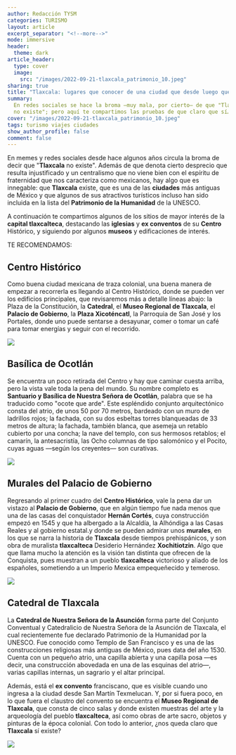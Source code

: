 ```yaml
---
author: Redacción TYSM
categories: TURISMO
layout: article
excerpt_separator: "<!--more-->"
mode: immersive
header:
  theme: dark
article_header:
  type: cover
  image:
    src: "/images/2022-09-21-tlaxcala_patrimonio_10.jpeg"
sharing: true
title: "Tlaxcala: lugares que conocer de una ciudad que desde luego que existe"
summary:
  En redes sociales se hace la broma —muy mala, por cierto— de que "Tlaxcala
  no existe"; pero aquí te compartimos las pruebas de que claro que sí…
cover: "/images/2022-09-21-tlaxcala_patrimonio_10.jpeg"
tags: turismo viajes ciudades
show_author_profile: false
comment: false
---
```


En memes y redes sociales desde hace algunos años circula la broma de decir que "**Tlaxcala** no existe". Además de que denota cierto desprecio que resulta injustificado y un centralismo que no viene bien con el espíritu de fraternidad que nos caracteriza como mexicanos, hay algo que es innegable: que **Tlaxcala** existe, que es una de las **ciudades** más antiguas de México y que algunos de sus atractivos turísticos incluso han sido incluida en la lista del **Patrimonio de la Humanidad** de la UNESCO.

A continuación te compartimos algunos de los sitios de mayor interés de la **capital tlaxcalteca**, destacando las **iglesias** y **ex conventos** de su **Centro** Histórico, y siguiendo por algunos **museos** y edificaciones de interés.

TE RECOMENDAMOS:

## Centro Histórico

Como buena ciudad mexicana de traza colonial, una buena manera de empezar a recorrerla es llegando al Centro Histórico, donde se pueden ver los edificios principales, que revisaremos más a detalle líneas abajo: la Plaza de la Constitución, la **Catedral**, el **Museo Regional de Tlaxcala**, el **Palacio de Gobierno**, la **Plaza Xicoténcatl**, la Parroquia de San José y los Portales, donde uno puede sentarse a desayunar, comer o tomar un café para tomar energías y seguir con el recorrido.

![](https://upload.wikimedia.org/wikipedia/commons/thumb/8/88/Centro%2C_Tlaxcala_de_Xicoht%C3%A9ncatl%2C_Tlax.%2C_Mexico_-_panoramio_%2855%29.jpg/1024px-Centro%2C_Tlaxcala_de_Xicoht%C3%A9ncatl%2C_Tlax.%2C_Mexico_-_panoramio_%2855%29.jpg)

## Basílica de Ocotlán

Se encuentra un poco retirada del Centro y hay que caminar cuesta arriba, pero la vista vale toda la pena del mundo. Su nombre completo es **Santuario y Basílica de Nuestra Señora de Ocotlán**, palabra que se ha traducido como "ocote que arde". Este espléndido conjunto arquitectónico consta del atrio, de unos 50 por 70 metros, bardeado con un muro de ladrillos rojos; la fachada, con su dos esbeltas torres blanqueadas de 33 metros de altura; la fachada, también blanca, que asemeja un retablo cubierto por una concha; la nave del templo, con sus hermosos retablos; el camarín, la antesacristía, las Ocho columnas de tipo salomónico y el Pocito, cuyas aguas —según los creyentes— son curativas.

![](https://upload.wikimedia.org/wikipedia/commons/thumb/9/92/BasilicadeOcotlan.jpg/1024px-BasilicadeOcotlan.jpg)

## Murales del Palacio de Gobierno

Regresando al primer cuadro del **Centro Histórico**, vale la pena dar un vistazo al **Palacio de Gobierno**, que en algún tiempo fue nada menos que una de las casas del conquistador **Hernán Cortés**, cuya construcción empezó en 1545 y que ha albergado a la Alcaldía, la Alhóndiga a las Casas Reales y al gobierno estatal.y donde se pueden admirar unos **murales**, en los que se narra la historia de **Tlaxcala** desde tiempos prehispánicos, y son obra de muralista **tlaxcalteca** Desiderio Hernández **Xochitiotzin**. Algo que que llama mucho la atención es la visión tan distinta que ofrecen de la Conquista, pues muestran a un pueblo **tlaxcalteca** victorioso y aliado de los españoles, sometiendo a un Imperio Mexica empequeñecido y temeroso.

![](https://upload.wikimedia.org/wikipedia/commons/thumb/d/dd/Palacio_de_Gobierno_de_Tlaxcala_-_Mayo_2019_%283%29.jpg/1024px-Palacio_de_Gobierno_de_Tlaxcala_-_Mayo_2019_%283%29.jpg)

## Catedral de Tlaxcala

La **Catedral de Nuestra Señora de la Asunción** forma parte del Conjunto Conventual y Catedralicio de Nuestra Señora de la Asunción de Tlaxcala, el cual recientemente fue declarado Patrimonio de la Humanidad por la UNESCO. Fue conocido como Templo de San Francisco y es una de las construcciones religiosas más antiguas de México, pues data del año 1530. Cuenta con un pequeño atrio, una capilla abierta y una capilla posa —es decir, una construcción abovedada en una de las esquinas del atrio—, varias capillas internas, un sagrario y el altar principal.

Además, está el **ex convento** franciscano, que es visible cuando uno ingresa a la ciudad desde San Martín Texmelucan. Y, por si fuera poco, en lo que fuera el claustro del convento se encuentra el **Museo Regional de Tlaxcala**, que consta de cinco salas y donde existen muestras del arte y la arqueología del pueblo **tlaxcalteca**, así como obras de arte sacro, objetos y pinturas de la época colonial. Con todo lo anterior, ¿nos queda claro que **Tlaxcala** sí existe?

![](https://upload.wikimedia.org/wikipedia/commons/thumb/7/79/Templo_y_Ex_Convento_de_San_Francisco_de_la_Asunci%C3%B3n_de_Nuestra_Se%C3%B1ora%2C_Tlaxcala%2C_Tlax._M%C3%A9xico..JPG/1024px-Templo_y_Ex_Convento_de_San_Francisco_de_la_Asunci%C3%B3n_de_Nuestra_Se%C3%B1ora%2C_Tlaxcala%2C_Tlax._M%C3%A9xico..JPG)
